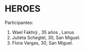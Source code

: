 # HEROES

Participantes:
1. Wael Fakhrji , 35 años , Lanus
2. Julieta Schegtel, 30, San Miguel.
3. Flora Vargas, 30, San Miguel.